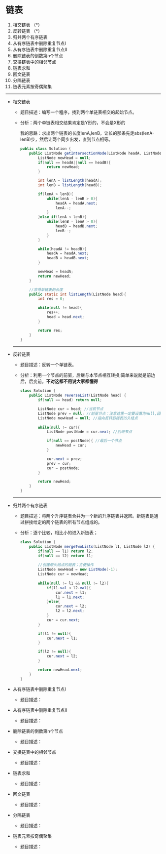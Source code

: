 # 链表

1. 相交链表 （*）
2. 反转链表 （*）
3. 归并两个有序链表
4. 从有序链表中删除重复节点Ⅰ
5. 从有序链表中删除重复节点Ⅱ
6. 删除链表的倒数第n个节点
7. 交换链表中的相邻节点
8. 链表求和
9. 回文链表
10. 分隔链表
11. 链表元素按奇偶聚集

<hr color=red />

* 相交链表

  * 题目描述：编写一个程序，找到两个单链表相交的起始节点。

  * 分析：两个单链表相交结果肯定是Y形的，不会是X形的

    我的思路：求出两个链表的长度lenA,lenB，让长的那条先走abs(lenA-lenB)步，然后让两个同步出发，直到节点相等。

    ```java
    public class Solution {
        public ListNode getIntersectionNode(ListNode headA, ListNode headB) {
            ListNode newHead = null;
            if(null == headA||null == headB){
                return newHead;
            }
    
            int lenA = listLength(headA);
            int lenB = listLength(headB);
    
            if(lenA > lenB){
                while(lenA - lenB > 0){
                    headA = headA.next;
                    lenA--;
                }
            }else if(lenA < lenB){
                while(lenB - lenA > 0){
                    headB = headB.next;
                    lenB--;
                }
            }
    
            while(headA != headB){
                headA = headA.next;
                headB = headB.next;
            }
    
            newHead = headA;
            return newHead;
        }
    
        //求得单链表的长度
        public static int listLength(ListNode head){
            int res = 0;
    
            while(null != head){
                res++;
                head = head.next;
            }
    
            return res;
        }
    }
    ```

  <hr />

* 反转链表

  * 题目描述：反转一个单链表。

  * 分析：利用一个节点的前驱，后继与本节点相互转换;简单来说就是前边后，后变前。**不对这都不用说大家都懂得**

    ```java
    class Solution {
        public ListNode reverseList(ListNode head) {
            if(null == head) return null;
    
            ListNode cur = head; //当前节点
            ListNode prev = null; //前驱节点：注意这里一定要设置为null,因为我们转换后让当前节点的前驱变成了后继，反转后最后一个节点的后继为null
            ListNode newHead = null; //指向反转后链表的头结点
            
            while(null != cur){
                ListNode postNode = cur.next; //后继节点
    
                if(null == postNode){ //最后一个节点
                    newHead = cur;
                }
    
                cur.next = prev;
                prev = cur;
                cur = postNode;
            }
    
            return newHead;
        }
    }
    ```

  <hr />

* 归并两个有序链表

  * 题目描述：将两个升序链表合并为一个新的升序链表并返回。新链表是通过拼接给定的两个链表的所有节点组成的。 

  * 分析：逐个比较，相比小的进入新链表；

    ```java
    class Solution {
        public ListNode mergeTwoLists(ListNode l1, ListNode l2) {
            if(null == l1) return l2;
            if(null == l2) return l1;
    		
            //创建带头结点的链表；方便操作
            ListNode newHead = new ListNode(-1);
            ListNode cur = newHead;
            
            while(null != l1 && null != l2){
                if(l1.val < l2.val){
                    cur.next = l1;
                    l1 = l1.next;
                }else{
                    cur.next = l2;
                    l2 = l2.next;
                }
                cur = cur.next;
            }
    
            if(l1 != null){ 
                cur.next = l1;
            }
    
            if(l2 != null){
                cur.next = l2;
            }
    
            return newHead.next;
        }
    }
    ```

    

* 从有序链表中删除重复节点Ⅰ

  * 题目描述：

* 从有序链表中删除重复节点Ⅱ

  * 题目描述：

* 删除链表的倒数第n个节点

  * 题目描述：

* 交换链表中的相邻节点

  * 题目描述：

* 链表求和

  * 题目描述：

* 回文链表

  * 题目描述：

* 分隔链表

  * 题目描述：

* 链表元素按奇偶聚集

  * 题目描述：